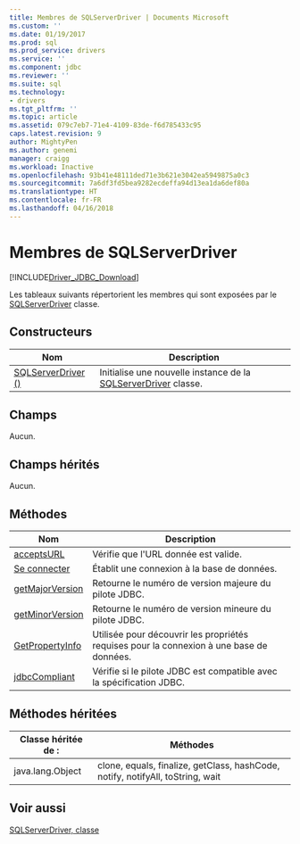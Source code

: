 ```yaml
---
title: Membres de SQLServerDriver | Documents Microsoft
ms.custom: ''
ms.date: 01/19/2017
ms.prod: sql
ms.prod_service: drivers
ms.service: ''
ms.component: jdbc
ms.reviewer: ''
ms.suite: sql
ms.technology:
- drivers
ms.tgt_pltfrm: ''
ms.topic: article
ms.assetid: 079c7eb7-71e4-4109-83de-f6d785433c95
caps.latest.revision: 9
author: MightyPen
ms.author: genemi
manager: craigg
ms.workload: Inactive
ms.openlocfilehash: 93b41e48111ded71e3b621e3042ea5949875a0c3
ms.sourcegitcommit: 7a6df3fd5bea9282ecdeffa94d13ea1da6def80a
ms.translationtype: HT
ms.contentlocale: fr-FR
ms.lasthandoff: 04/16/2018
---
```

# <a name="sqlserverdriver-members"></a>Membres de SQLServerDriver
[!INCLUDE[Driver_JDBC_Download](../../../includes/driver_jdbc_download.md)]

  Les tableaux suivants répertorient les membres qui sont exposées par le [SQLServerDriver](../../../connect/jdbc/reference/sqlserverdriver-class.md) classe.  
  
## <a name="constructors"></a>Constructeurs  
  
|Nom| Description|  
|----------|-----------------|  
|[SQLServerDriver ()](../../../connect/jdbc/reference/sqlserverdriver-constructor.md)|Initialise une nouvelle instance de la [SQLServerDriver](../../../connect/jdbc/reference/sqlserverdriver-class.md) classe.|  
  
## <a name="fields"></a>Champs  
 Aucun.  
  
## <a name="inherited-fields"></a>Champs hérités  
 Aucun.  
  
## <a name="methods"></a>Méthodes  
  
|Nom| Description|  
|----------|-----------------|  
|[acceptsURL](../../../connect/jdbc/reference/acceptsurl-method-sqlserverdriver.md)|Vérifie que l'URL donnée est valide.|  
|[Se connecter](../../../connect/jdbc/reference/connect-method-sqlserverdriver.md)|Établit une connexion à la base de données.|  
|[getMajorVersion](../../../connect/jdbc/reference/getmajorversion-method-sqlserverdriver.md)|Retourne le numéro de version majeure du pilote JDBC.|  
|[getMinorVersion](../../../connect/jdbc/reference/getminorversion-method-sqlserverdriver.md)|Retourne le numéro de version mineure du pilote JDBC.|  
|[GetPropertyInfo](../../../connect/jdbc/reference/getpropertyinfo-method-sqlserverdriver.md)|Utilisée pour découvrir les propriétés requises pour la connexion à une base de données.|  
|[jdbcCompliant](../../../connect/jdbc/reference/jdbccompliant-method-sqlserverdriver.md)|Vérifie si le pilote JDBC est compatible avec la spécification JDBC.|  
  
## <a name="inherited-methods"></a>Méthodes héritées  
  
|Classe héritée de :|Méthodes|  
|---------------------------|-------------|  
|java.lang.Object|clone, equals, finalize, getClass, hashCode, notify, notifyAll, toString, wait|  
  
## <a name="see-also"></a>Voir aussi  
 [SQLServerDriver, classe](../../../connect/jdbc/reference/sqlserverdriver-class.md)  
  
  
